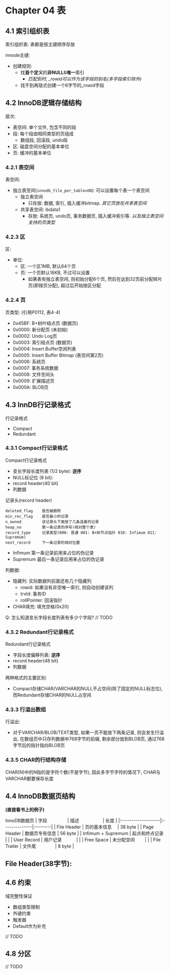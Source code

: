 # Chapter 04 表

## 4.1 索引组织表

索引组织表: 表都是按主键顺序存放

innode主键:
- 创建规则: 
  - 找**首个定义**的**非NULL**&**唯一**索引
    - *匹配到时, _rowid可以作为该字段的别名(多字段索引除外)*
  - 找不到再隐式创建一个6字节的_rowid字段

## 4.2 InnoDB逻辑存储结构


层次:
- 表空间: 单个文件, 包含不同的段
- 段: 每个段由相同类型的页组成
  - 数组段, 回滚段, undo段
- 区: 磁盘空间分配的基本单位
- 页: 缓冲的基本单位

### 4.2.1 表空间

表空间:
- 独立表空间(`innodb_file_per_table=ON`): 可以设置每个表一个表空间
  - 独立表空间
    - 只存放: 数据, 索引, 插入缓冲bitmap. *其它页放在共享表空间*
  - 共享表空间: ibdata1
    - 存放: 系统页, undo页, 事务数据页, 插入缓冲索引等. *以及独立表空间支持的页类型*

### 4.2.3 区

区:
- 单位:
  - 区: 一个区1MB, 默认64个页
  - 页: 一个页默认16KB, 不过可以设置
    - 如果表有独立表空间, 则初始分配6个页, 然后在达到32页前分配碎片页(即按页分配), 超过后开始按区分配


### 4.2.4 页


页类型: (引用P0112, 表4-4)
- 0x45BF: B+树叶结点页 (数据页)
- 0x0000: 新分配页 (未初始)
- 0x0002: Undo Log页
- 0x0003: 索引结点页  (数据页)
- 0x0004: Insert Buffer空闲列表
- 0x0005: Insert Buffer Bitmap (表空间第2页)
- 0x0006: 系统页
- 0x0007: 事务系统数据
- 0x0008: 文件空间头
- 0x0009: 扩展描述页
- 0x000A: BLOB页


## 4.3 InnDB行记录格式 

行记录格式
- Compact
- Redundant

### 4.3.1 Compact行记录格式 

Compact行记录格式
- 变长字段长度列表 (1/2 byte): **逆序**
- NULL标记位 (8 bit): 
- record header(40 bit)
- 列数据

记录头(record header) 
```
deleted_flag    是否被删除
min_rec_flag    是否最小的记录
n_owned         该记录头下面放了几条连着的记录
heap_no         第一条记录的序号(相对整个表)
record_type     记录类型(000: 普通 001: B+树节点指针 010: Infimum 011: Supremum)
next_record     下一条记录的相对位置
```
- Infimum 第一条记录前用来占位的伪记录
- Supremum 最后一条记录后用来占位的伪记录


列数据:
- 隐藏列: 实际数据列前面还有几个隐藏列
  - rowid: 如果没有非空唯一索引, 则自动创建该列
  - trxId: 事务ID
  - rollPointer: 回滚指针
- CHAR填充: 填充空格(0x20)


Q: 怎么知道变长字段长度列表有多少个字段?
// TODO

### 4.3.2 Redundant行记录格式

Redundant行记录格式
- 字段长度偏移列表: **逆序**
- record header(48 bit)
- 列数据


两种格式的主要区别:
- Compact存储CHAR/VARCHAR的NULL不占空间(除了固定的NULL标志位), 而Redundant存储CHAR的NULL占空间


### 4.3.3 行溢出数组

行溢出:
- 对于VARCHAR/BLOB/TEXT类型, 如果一页不能放下两条记录, 则会发生行溢出, 在数组页中只存列数据中768字节的前缀, 剩余部分放到BLOB页, 通过768字节后的指针指向BLOB页

### 4.3.5 CHAR的行结构存储

CHAR(N)中的N指的是字符个数(不是字节), 因此多字节字符的情况下, CHAR与VARCHAR都要保存长度


## 4.4 InnoDB数据页结构 

**(直接看书上的例子)**

InnoDB数据页
| 字段　　　 　       | 描述　　　　　 | 长度    |
|:-------------------|:--------------|:--------|
| File Header        | 页的基本信息　 | 38 byte |
| Page Header        | 数据页专有信息 | 56 byte |
| Infimum + Supremum | 起点和终点记录 |         |
| User Record        | 用户记录　　　 |         |
| Free Space         | 未分配空间　　 |         |
| File Trailer       | 文件尾　　　　 | 8  byte |

File Header(38字节):
- 

## 4.6 约束

域完整性保证
- 数组类型限制
- 外键约束
- 触发器
- Default作为补充

// TODO

## 4.8 分区

// TODO